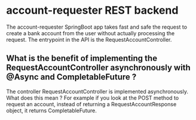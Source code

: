 # account-requester REST backend
The account-requester SpringBoot app takes fast and safe the request to create a bank account from the user without actually processing the request. The entrypoint in the API is the RequestAccountController.

## What is the benefit of implementing the RequestAccountController asynchronously with @Async and CompletableFuture ?

The controller RequestAccountController is implemented asynchronously. What does this mean ? For example if you look at the POST method to request an account, instead of returning a RequestAccountResponse object, it returns CompletableFuture<RequestAccountResponse>.
